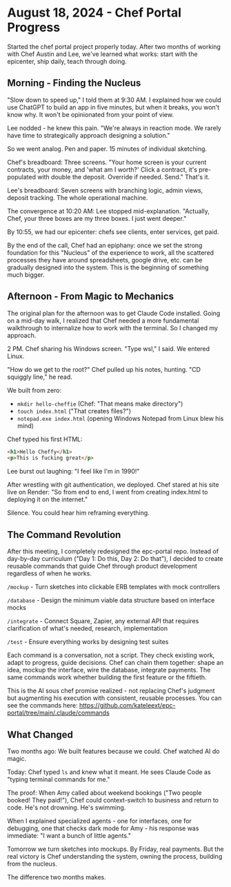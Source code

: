 # August 18, 2024 - Chef Portal Progress

Started the chef portal project properly today. After two months of working with Chef Austin and Lee, we've learned what works: start with the epicenter, ship daily, teach through doing.

## Morning - Finding the Nucleus

"Slow down to speed up," I told them at 9:30 AM. I explained how we could use ChatGPT to build an app in five minutes, but when it breaks, you won't know why. It won't be opinionated from your point of view.

Lee nodded - he knew this pain. "We're always in reaction mode. We rarely have time to strategically approach designing a solution."

So we went analog. Pen and paper. 15 minutes of individual sketching.

Chef's breadboard: Three screens. "Your home screen is your current contracts, your money, and 'what am I worth?' Click a contract, it's pre-populated with double the deposit. Override if needed. Send." That's it.

Lee's breadboard: Seven screens with branching logic, admin views, deposit tracking. The whole operational machine.

The convergence at 10:20 AM: Lee stopped mid-explanation. "Actually, Chef, your three boxes are my three boxes. I just went deeper."

By 10:55, we had our epicenter: chefs see clients, enter services, get paid. 

By the end of the call, Chef had an epiphany: once we set the strong foundation for this "Nucleus" of the experience to work, all the scattered processes they have around spreadsheets, google drive, etc. can be gradually designed into the system. This is the beginning of something much bigger.

## Afternoon - From Magic to Mechanics

The original plan for the afternoon was to get Claude Code installed. Going on a mid-day walk, I realized that Chef needed a more fundamental walkthrough to internalize how to work with the terminal. So I changed my approach.

2 PM. Chef sharing his Windows screen. "Type wsl," I said. We entered Linux.

"How do we get to the root?" Chef pulled up his notes, hunting. "CD squiggly line," he read.

We built from zero:

- `mkdir hello-cheffie` (Chef: "That means make directory")
- `touch index.html` ("That creates files?")
- `notepad.exe index.html` (opening Windows Notepad from Linux blew his mind)

Chef typed his first HTML:

```html
<h1>Hello Cheffy</h1>
<p>This is fucking great</p>
```

Lee burst out laughing: "I feel like I'm in 1990!"

After wrestling with git authentication, we deployed. Chef stared at his site live on Render: "So from end to end, I went from creating index.html to deploying it on the internet."

Silence. You could hear him reframing everything.

## The Command Revolution

After this meeting, I completely redesigned the epc-portal repo. Instead of day-by-day curriculum ("Day 1: Do this, Day 2: Do that"), I decided to create reusable commands that guide Chef through product development regardless of when he works.

`/mockup` - Turn sketches into clickable ERB templates with mock controllers

`/database` - Design the minimum viable data structure based on interface mocks

`/integrate` - Connect Square, Zapier, any external API that requires clarification of what's needed, research, implementation

`/test` - Ensure everything works by designing test suites

Each command is a conversation, not a script. They check existing work, adapt to progress, guide decisions. Chef can chain them together: shape an idea, mockup the interface, wire the database, integrate payments. The same commands work whether building the first feature or the fiftieth.

This is the AI sous chef promise realized - not replacing Chef's judgment but augmenting his execution with consistent, reusable processes. You can see the commands here: https://github.com/kateleext/epc-portal/tree/main/.claude/commands 

## What Changed

Two months ago: We built features because we could. Chef watched AI do magic.

Today: Chef typed `ls` and knew what it meant. He sees Claude Code as "typing terminal commands for me."

The proof: When Amy called about weekend bookings ("Two people booked! They paid!"), Chef could context-switch to business and return to code. He's not drowning. He's swimming.

When I explained specialized agents - one for interfaces, one for debugging, one that checks dark mode for Amy - his response was immediate: "I want a bunch of little agents."

Tomorrow we turn sketches into mockups. By Friday, real payments. But the real victory is Chef understanding the system, owning the process, building from the nucleus.

The difference two months makes.